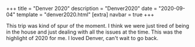 +++
title = "Denver 2020"
description = "Denver2020"
date = "2020-09-04"
template = "denver2020.html"
[extra]
navbar = true
+++

This trip was kind of spur of the moment.  I think we were just tired of being in
the house and just dealing with all the issues at the time.  This was the highlight
of 2020 for me. I loved Denver, can't wait to go back. 

